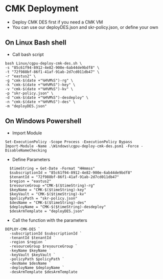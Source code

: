 # CMK Deployment

- Deploy CMK DES first if you need a CMK VM
- You can use our deployDES.json and skr-policy.json, or define your own

## On Linux Bash shell

- Call bash script
```
bash Linux/cgpu-deploy-cmk-des.sh \
-s "85c61f94-8912-4e82-900e-6ab44de9bdf8" \
-t "72f988bf-86f1-41af-91ab-2d7cd011db47" \
-r "eastus2" \
-g "cmk-$(date +"%H%M%S")-rg" \
-k "cmk-$(date +"%H%M%S")-key" \
-v "cmk-$(date +"%H%M%S")-kv" \
-p "skr-policy.json" \
-d "cmk-$(date +"%H%M%S")-desdeploy" \
-n "cmk-$(date +"%H%M%S")-des" \
-m "deployDES.json"
```

## On Windows Powershell

- Import Module
```
Set-ExecutionPolicy -Scope Process -ExecutionPolicy Bypass
Import-Module -Name .\Windows\cgpu-deploy-cmk-des.psm1 -Force -DisableNameChecking
```

- Define Parameters
```
  $timeString = Get-Date -Format "HHmmss"
  $subscriptionId = "85c61f94-8912-4e82-900e-6ab44de9bdf8"
  $tenantId = "72f988bf-86f1-41af-91ab-2d7cd011db47"
  $region = "eastus2"
  $resourceGroup ="CMK-$($timeString)-rg"
  $keyName = "CMK-$($timeString)-key"
  $keyVault = "CMK-$($timeString)-kv"
  $policyPath = "skr-policy.json"
  $desName = "CMK-$($timeString)-des"
  $deployName = "CMK-$($timeString)-desdeploy"
  $desArmTemplate = "deployDES.json"
```

- Call the function with the parameters
```
DEPLOY-CMK-DES `
  -subscriptionId $subscriptionId `
  -tenantId $tenantId `
  -region $region `
  -resourceGroup $resourceGroup `
  -keyName $keyName `
  -keyVault $keyVault `
  -policyPath $policyPath `
  -desName $desName `
  -deployName $deployName `
  -desArmTemplate $desArmTemplate
```
